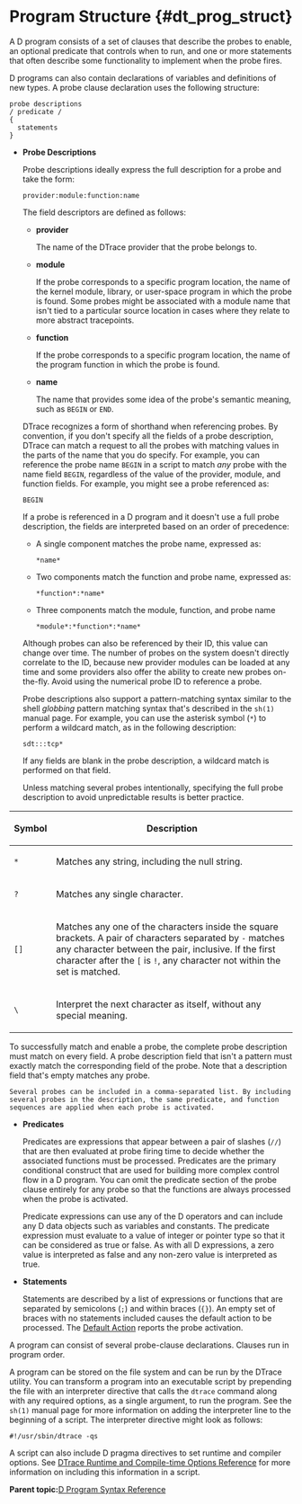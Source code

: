 
# Program Structure {#dt_prog_struct}

A D program consists of a set of clauses that describe the probes to enable, an optional predicate that controls when to run, and one or more statements that often describe some functionality to implement when the probe fires.

D programs can also contain declarations of variables and definitions of new types. A probe clause declaration uses the following structure:

```
probe descriptions 
/ predicate / 
{
  statements
}
```

-   **Probe Descriptions**

    Probe descriptions ideally express the full description for a probe and take the form:

    ```
    provider:module:function:name
    ```

    The field descriptors are defined as follows:

    -   **provider**

        The name of the DTrace provider that the probe belongs to.

    -   **module**

        If the probe corresponds to a specific program location, the name of the kernel module, library, or user-space program in which the probe is found. Some probes might be associated with a module name that isn't tied to a particular source location in cases where they relate to more abstract tracepoints.

    -   **function**

        If the probe corresponds to a specific program location, the name of the program function in which the probe is found.

    -   **name**

        The name that provides some idea of the probe's semantic meaning, such as `BEGIN` or `END`.

    DTrace recognizes a form of shorthand when referencing probes. By convention, if you don't specify all the fields of a probe description, DTrace can match a request to all the probes with matching values in the parts of the name that you do specify. For example, you can reference the probe name `BEGIN` in a script to match *any* probe with the name field `BEGIN`, regardless of the value of the provider, module, and function fields. For example, you might see a probe referenced as:

    ```
    BEGIN
    ```

    If a probe is referenced in a D program and it doesn't use a full probe description, the fields are interpreted based on an order of precedence:

    -   A single component matches the probe name, expressed as:

        ```
        *name*
        ```

    -   Two components match the function and probe name, expressed as:

        ```
        *function*:*name*
        ```

    -   Three components match the module, function, and probe name

        ```
        *module*:*function*:*name*
        ```

    Although probes can also be referenced by their ID, this value can change over time. The number of probes on the system doesn't directly correlate to the ID, because new provider modules can be loaded at any time and some providers also offer the ability to create new probes on-the-fly. Avoid using the numerical probe ID to reference a probe.

    Probe descriptions also support a pattern-matching syntax similar to the shell *globbing* pattern matching syntax that's described in the `sh(1)` manual page. For example, you can use the asterisk symbol \(`*`\) to perform a wildcard match, as in the following description:

    ```
    sdt:::tcp*
    ```

    If any fields are blank in the probe description, a wildcard match is performed on that field.

    Unless matching several probes intentionally, specifying the full probe description to avoid unpredictable results is better practice.

<table><thead><tr><th>

Symbol

</th><th>

Description

</th></tr></thead><tbody><tr><td>

`*`

</td><td>

Matches any string, including the null string.

</td></tr><tr><td>

`?`

</td><td>

Matches any single character.

</td></tr><tr><td>

`[]`

</td><td>

Matches any one of the characters inside the square brackets. A pair of characters separated by `-` matches any character between the pair, inclusive. If the first character after the `[` is `!`, any character not within the set is matched.

</td></tr><tr><td>

`\`

</td><td>

Interpret the next character as itself, without any special meaning.

</td></tr><tbody></table>
    To successfully match and enable a probe, the complete probe description must match on every field. A probe description field that isn't a pattern must exactly match the corresponding field of the probe. Note that a description field that's empty matches any probe.

    Several probes can be included in a comma-separated list. By including several probes in the description, the same predicate, and function sequences are applied when each probe is activated.

-   **Predicates**

    Predicates are expressions that appear between a pair of slashes \(`//`\) that are then evaluated at probe firing time to decide whether the associated functions must be processed. Predicates are the primary conditional construct that are used for building more complex control flow in a D program. You can omit the predicate section of the probe clause entirely for any probe so that the functions are always processed when the probe is activated.

    Predicate expressions can use any of the D operators and can include any D data objects such as variables and constants. The predicate expression must evaluate to a value of integer or pointer type so that it can be considered as true or false. As with all D expressions, a zero value is interpreted as false and any non-zero value is interpreted as true.

-   **Statements**

    Statements are described by a list of expressions or functions that are separated by semicolons \(`;`\) and within braces \(`{}`\). An empty set of braces with no statements included causes the default action to be processed. The [Default Action](dtrace-ref-DefaultAction.md) reports the probe activation.


A program can consist of several probe-clause declarations. Clauses run in program order.

A program can be stored on the file system and can be run by the DTrace utility. You can transform a program into an executable script by prepending the file with an interpreter directive that calls the `dtrace` command along with any required options, as a single argument, to run the program. See the `sh(1)` manual page for more information on adding the interpreter line to the beginning of a script. The interpreter directive might look as follows:

```
#!/usr/sbin/dtrace -qs
```

A script can also include D pragma directives to set runtime and compiler options. See [DTrace Runtime and Compile-time Options Reference](dtrace_runtime_options.md) for more information on including this information in a script.

**Parent topic:**[D Program Syntax Reference](../reference/d_program_syntax_reference.md)

